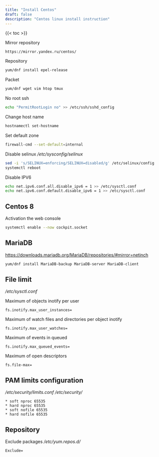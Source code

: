 ```yaml
---
title: "Install Centos"
draft: false
description: "Centos linux install instruction"
---
```


{{< toc >}}

Mirror repository

```text
https://mirror.yandex.ru/centos/
```

Repository

```bash
yum/dnf install epel-release
```

Packet

```bash
yum/dnf wget vim htop tmux
```

No root ssh

```bash
echo "PermitRootLogin no" >> /etc/ssh/sshd_config
```

Change host name

```bash
hostnamectl set-hostname
```

Set default zone

```bash
firewall-cmd --set-default=internal
```

Disable selinux
_/etc/sysconfig/selinux_

```bash
sed -i 's/SELINUX=enforcing/SELINUX=disabled/g' /etc/selinux/config
systemctl reboot
```

Disable IPV6

```bash
echo net.ipv6.conf.all.disable_ipv6 = 1 >> /etc/sysctl.conf
echo net.ipv6.conf.default.disable_ipv6 = 1 >> /etc/sysctl.conf
```

## Centos 8

Activation the web console

```bash
systemctl enable --now cockpit.socket
```

## MariaDB

https://downloads.mariadb.org/MariaDB/repositories/#mirror=netinch

```bash
yum/dnf install MariaDB-backup MariaDB-server MariaDB-client
```

## File limit

_/etc/sysctl.conf_

Maximum of objects inotify per user

```text
fs.inotify.max_user_instances=
```

Maximum of watch files and directories per object inotify

```text
fs.inotify.max_user_watches=
```

Maximum of events in queued

```text
fs.inotify.max_queued_events=
```

Maximum of open descriptors

```text
fs.file-max=
```

## PAM limits configuration

_/etc/security/limits.conf_
_/etc/security/_

```text
* soft nproc 65535
* hard nproc 65535
* soft nofile 65535
* hard nofile 65535
```

## Repository

Exclude packages
_/etc/yum.repos.d/_

```text
Exclude=
```
